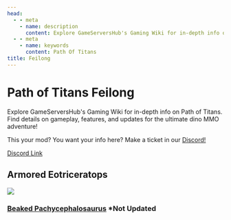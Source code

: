 ```yaml
---
head:
  - - meta
    - name: description
      content: Explore GameServersHub's Gaming Wiki for in-depth info on Path of Titans. Find details on gameplay, features, and updates for the ultimate dino MMO adventure!
  - - meta
    - name: keywords
      content: Path Of Titans
title: Feilong
---
```


# Path of Titans Feilong


Explore GameServersHub's Gaming Wiki for in-depth info on Path of Titans. Find details on gameplay, features, and updates for the ultimate dino MMO adventure! 

This your mod? You want your info here? Make a ticket in our [Discord!](https://discord.gg/gsh)

[Discord Link](https://discord.gg/vkugm46RCR)

## Armored Eotriceratops
<a href='./Path-of-Titans-EoTLC' target='_blank'> <img src='https://web-cdn.alderongames.com/files/1171/conversions/EoThumbnail1-icon.jpg' /> </a>

### [Beaked Pachycephalosaurus](./Path-of-Titans-Armored-Beaked-Pachycephalosaurus) *Not Updated
